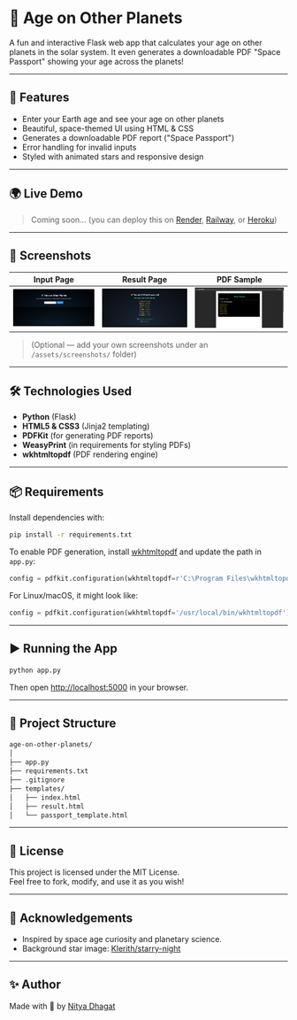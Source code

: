 # 🌌 Age on Other Planets

A fun and interactive Flask web app that calculates your age on other planets in the solar system. It even generates a downloadable PDF "Space Passport" showing your age across the planets!

---

## 🚀 Features

- Enter your Earth age and see your age on other planets
- Beautiful, space-themed UI using HTML & CSS
- Generates a downloadable PDF report ("Space Passport")
- Error handling for invalid inputs
- Styled with animated stars and responsive design

---

## 🌍 Live Demo

> Coming soon… (you can deploy this on [Render](https://render.com), [Railway](https://railway.app), or [Heroku](https://www.heroku.com))

---

## 📸 Screenshots

| Input Page | Result Page | PDF Sample |
|------------|-------------|------------|
| ![index](assets/screenshots/index.png) | ![result](assets/screenshots/result.png) | ![pdf](assets/screenshots/pdf.png) |

> (Optional — add your own screenshots under an `/assets/screenshots/` folder)

---

## 🛠️ Technologies Used

- **Python** (Flask)
- **HTML5 & CSS3** (Jinja2 templating)
- **PDFKit** (for generating PDF reports)
- **WeasyPrint** (in requirements for styling PDFs)
- **wkhtmltopdf** (PDF rendering engine)

---

## 📦 Requirements

Install dependencies with:

```bash
pip install -r requirements.txt
```

To enable PDF generation, install [wkhtmltopdf](https://wkhtmltopdf.org/downloads.html) and update the path in `app.py`:

```python
config = pdfkit.configuration(wkhtmltopdf=r'C:\Program Files\wkhtmltopdf\bin\wkhtmltopdf.exe')
```

For Linux/macOS, it might look like:

```python
config = pdfkit.configuration(wkhtmltopdf='/usr/local/bin/wkhtmltopdf')
```

---

## ▶️ Running the App

```bash
python app.py
```

Then open [http://localhost:5000](http://localhost:5000) in your browser.

---

## 📁 Project Structure

```
age-on-other-planets/
│
├── app.py
├── requirements.txt
├── .gitignore
├── templates/
│   ├── index.html
│   ├── result.html
│   └── passport_template.html
```

---

## 📄 License

This project is licensed under the MIT License.  
Feel free to fork, modify, and use it as you wish!

---

## 🙌 Acknowledgements

- Inspired by space age curiosity and planetary science.
- Background star image: [Klerith/starry-night](https://github.com/Klerith/starry-night)

---

## ✨ Author

Made with 💫 by [Nitya Dhagat](https://github.com/Nitya-Dhagat)
